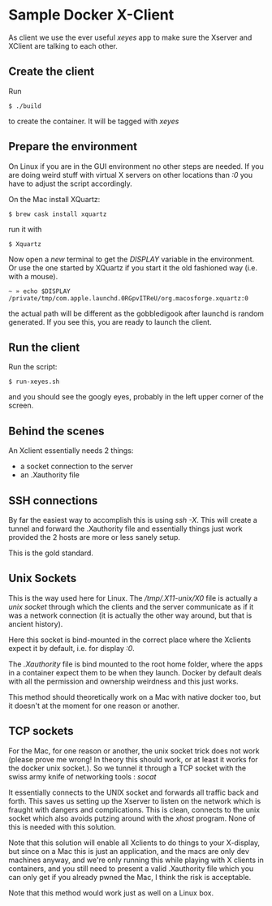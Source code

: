 Sample Docker X-Client
======================

As client we use the ever useful *xeyes* app to make sure the Xserver
and XClient are talking to each other.

Create the client
-----------------

Run

    $ ./build

to create the container. It will be tagged with *xeyes*


Prepare the environment
-----------------------

On Linux if you are in the GUI environment no other steps are
needed. If you are doing weird stuff with virtual X servers on other
locations than *:0* you have to adjust the script accordingly.

On the Mac install XQuartz:

    $ brew cask install xquartz

run it with

    $ Xquartz

Now open a *new* terminal to get the *DISPLAY* variable in the
environment. Or use the one started by XQuartz if you start it the old
fashioned way (i.e. with a mouse).

    ~ » echo $DISPLAY
    /private/tmp/com.apple.launchd.0RGpvITReU/org.macosforge.xquartz:0

the actual path will be different as the gobbledigook after launchd is
random generated. If you see this, you are ready to launch the client.

Run the client
--------------

Run the script:


    $ run-xeyes.sh

and you should see the googly eyes, probably in the left upper corner
of the screen.

Behind the scenes
-----------------

An Xclient essentially needs 2 things:

 - a socket connection to the server
 - an .Xauthority file

## SSH connections

By far the easiest way to accomplish this is using *ssh -X*. This will
create a tunnel and forward the .Xauthority file and essentially
things just work provided the 2 hosts are more or less sanely setup.

This is the gold standard.

## Unix Sockets

This is the way used here for Linux. The */tmp/.X11-unix/X0* file is
actually a *unix socket* through which the clients and the server
communicate as if it was a network connection (it is actually the
other way around, but that is ancient history).

Here this socket is bind-mounted in the correct place where the
Xclients expect it by default, i.e. for display *:0*.

The *.Xauthority* file is bind mounted to the root home folder, where
the apps in a container expect them to be when they launch. Docker by
default deals with all the permission and ownership weirdness and this
just works.

This method should theoretically work on a Mac with native docker too,
but it doesn't at the moment for one reason or another.

## TCP sockets

For the Mac, for one reason or another, the unix socket trick does not
work (please prove me wrong! In theory this should work, or at least
it works for the docker unix socket.). So we tunnel it through a TCP socket
with the swiss army knife of networking tools : *socat*

It essentially connects to the UNIX socket and forwards all traffic
back and forth. This saves us setting up the Xserver to listen on the
network which is fraught with dangers and complications. This is
clean, connects to the unix socket which also avoids putzing around
with the *xhost* program. None of this is needed with this solution.

Note that this solution will enable all Xclients to do things to your
X-display, but since on a Mac this is just an application, and the
macs are only dev machines anyway, and we're only running this while
playing with X clients in containers, and you still need to present a
valid .Xauthority file which you can only get if you already pwned the
Mac, I think the risk is acceptable.

Note that this method would work just as well on a Linux box.

